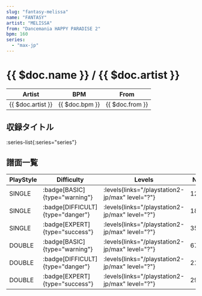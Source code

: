 ```yaml
---
slug: "fantasy-melissa"
name: "FANTASY"
artist: "MELISSA"
from: "Dancemania HAPPY PARADISE 2"
bpm: 160
series:
  - "max-jp"
---
```


# {{ $doc.name }} / {{ $doc.artist }}

|Artist|BPM|From|
|------|---|----|
|{{ $doc.artist }}|{{ $doc.bpm }}|{{ $doc.from }}|

## 収録タイトル

:series-list{:series="series"}

## 譜面一覧

|PlayStyle|Difficulty|Levels|Notes|Movie|
|---------|----------|------|-----|-----|
|SINGLE| :badge[BASIC]{type="warning"}|<div class="field is-grouped is-grouped-multiline"> :levels{links="/playstation2-jp/max" level="?"}</div>|124/9||
|SINGLE| :badge[DIFFICULT]{type="danger"}|<div class="field is-grouped is-grouped-multiline"> :levels{links="/playstation2-jp/max" level="?"}</div>|181/36||
|SINGLE| :badge[EXPERT]{type="success"}|<div class="field is-grouped is-grouped-multiline"> :levels{links="/playstation2-jp/max" level="?"}</div>|350/30||
|DOUBLE| :badge[BASIC]{type="warning"}|<div class="field is-grouped is-grouped-multiline"> :levels{links="/playstation2-jp/max" level="?"}</div>|67/11||
|DOUBLE| :badge[DIFFICULT]{type="danger"}|<div class="field is-grouped is-grouped-multiline"> :levels{links="/playstation2-jp/max" level="?"}</div>|213/28||
|DOUBLE| :badge[EXPERT]{type="success"}|<div class="field is-grouped is-grouped-multiline"> :levels{links="/playstation2-jp/max" level="?"}</div>|292/26||
